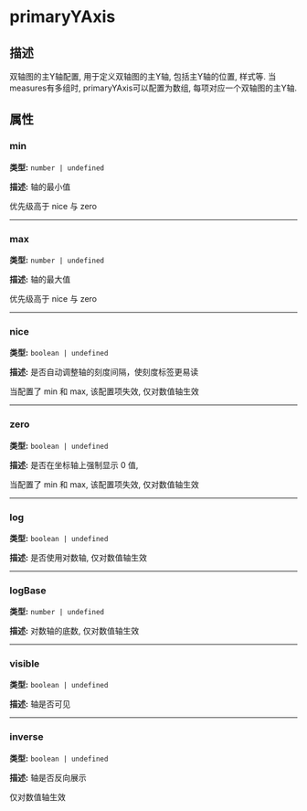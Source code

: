 # primaryYAxis
## 描述
双轴图的主Y轴配置, 用于定义双轴图的主Y轴, 包括主Y轴的位置, 样式等. 当measures有多组时, primaryYAxis可以配置为数组, 每项对应一个双轴图的主Y轴.


## 属性

### min

**类型:** `number | undefined`

**描述:**
轴的最小值

优先级高于 nice 与 zero

---

### max

**类型:** `number | undefined`

**描述:**
轴的最大值

优先级高于 nice 与 zero

---

### nice

**类型:** `boolean | undefined`

**描述:**
是否自动调整轴的刻度间隔，使刻度标签更易读

当配置了 min 和 max, 该配置项失效, 仅对数值轴生效

---

### zero

**类型:** `boolean | undefined`

**描述:**
是否在坐标轴上强制显示 0 值,

当配置了 min 和 max, 该配置项失效, 仅对数值轴生效

---

### log

**类型:** `boolean | undefined`

**描述:**
是否使用对数轴, 仅对数值轴生效

---

### logBase

**类型:** `number | undefined`

**描述:**
对数轴的底数, 仅对数值轴生效

---

### visible

**类型:** `boolean | undefined`

**描述:**
轴是否可见

---

### inverse

**类型:** `boolean | undefined`

**描述:**
轴是否反向展示

仅对数值轴生效